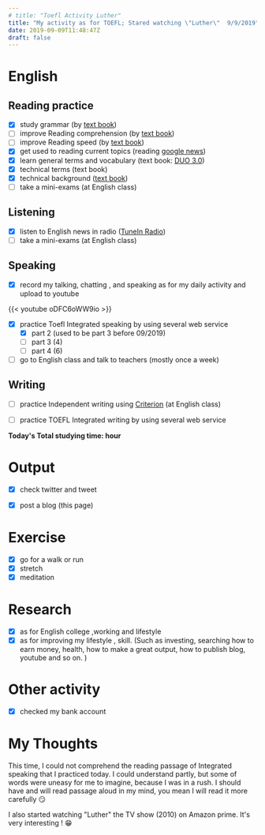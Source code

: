 ```yaml
---
# title: "Toefl Activity Luther"
title: "My activity as for TOEFL; Stared watching \"Luther\"  9/9/2019"
date: 2019-09-09T11:48:47Z
draft: false
---
```


# English

## Reading practice

- [x] study grammar (by [text book](https://www.amazon.co.jp/dp/4896808371/))
- [ ] improve Reading  comprehension (by [text book](https://www.amazon.co.jp/dp/4010323310/))
- [ ] improve Reading speed (by [text book](https://www.amazon.co.jp/dp/4862902014/))
- [x] get used to reading current topics (reading [google news](https://news.google.com/))
- [x] learn general terms and  vocabulary (text book: [DUO 3.0](https://www.amazon.co.jp/dp/4900790052/))
- [x] technical terms (text book)
- [x] technical background ([text book](https://www.amazon.co.jp/dp/B010F8HNT2/))
- [ ] take a mini-exams (at English class)

## Listening

- [x] listen to English news in radio ([TuneIn Radio](https://tunein.com))
- [ ] take a mini-exams (at English class)

## Speaking

- [x] record my talking, chatting , and speaking as for my daily activity and upload to youtube

{{< youtube oDFC6oWW9io >}}

- [x] practice Toefl Integrated speaking  by using several web service
  - [x] part 2 (used to be part 3 before 09/2019)
  - [ ] part 3 (4)
  - [ ] part 4 (6)
- [ ] go to English class and talk to teachers (mostly once a week)

## Writing

- [ ] practice Independent writing using [Criterion](https://criterion.ets.org/criterion/default.aspx) (at English class)
- [ ] practice TOEFL Integrated writing by using several web service



**Today's Total studying time:      hour**



# Output

- [x] check twitter and tweet
- [x] post a blog (this page)



# Exercise

- [x] go for a walk or run
- [x] stretch
- [x] meditation

# Research

- [x] as for English college ,working and lifestyle
- [x] as for improving my lifestyle , skill. (Such as investing, searching how to earn money, health, how to make a great output, how to publish blog, youtube and so on. )

# Other activity

- [x] checked my bank account

# My Thoughts

This time, I could not comprehend the reading passage of Integrated speaking that I practiced today. I could understand partly, but some of words were uneasy for me to imagine, because I was in a rush. I should have and will read passage aloud in my mind, you mean I will read it more carefully 😏



I also started watching "Luther" the TV show (2010) on Amazon prime. It's very interesting ! 😁